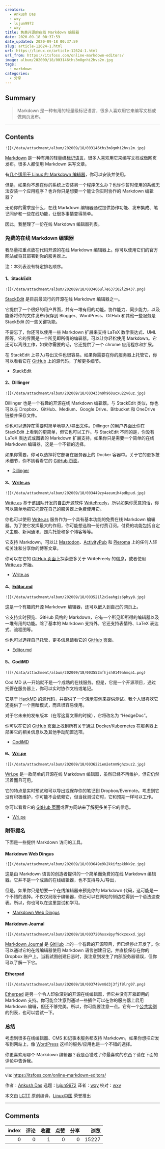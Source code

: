 ```yaml
---
creators:
  - Ankush Das
  - wxy
  - lujun9972
  - wxy
title: 免费开源的在线 Markdown 编辑器
date: 2020-09-18 00:37:59
date_updated: 2020-09-18 00:37:59
slug: article-12624-1.html
url: https://linux.cn/article-12624-1.html
url_from: https://itsfoss.com/online-markdown-editors/
image: album/202009/18/003146ths3m8gnhi2hvs2m.jpg
tags:
  - markdown
categories:
  - 分享
---
```


## Summary

> Markdown 是一种有用的轻量级标记语言，很多人喜欢用它来编写文档或做网页发布。

***

<!-- more -->

## Contents

`![](/data/attachment/album/202009/18/003146ths3m8gnhi2hvs2m.jpg)`

[Markdown](https://en.wikipedia.org/wiki/Markdown) 是一种有用的轻量级[标记语言](https://en.wikipedia.org/wiki/Markup_language)，很多人喜欢用它来编写文档或做网页发布。很多人都使用 Markdown 来写文章。

有[几个适用于 Linux 的 Markdown 编辑器](https://itsfoss.com/best-markdown-editors-linux/)，你可以安装并使用。

但是，如果你不想在你的系统上安装另一个程序怎么办？也许你暂时使用的系统无法安装一个应用程序？也许你只是想要一个能让你实时协作的 Markdown 编辑器？

无论你的需求是什么，在线 Markdown 编辑器通过提供协作功能、发布集成、笔记同步和一些在线功能，让很多事情变得简单。

因此，我整理了一份在线 Markdown 编辑器列表。

### 免费的在线 Markdown 编辑器

我尽量把重点放在代码开源的在线 Markdown 编辑器上。你可以使用它们的官方网站或将其部署到你的服务器上。

注：本列表没有特定排名顺序。

#### 1、StackEdit

`![](/data/attachment/album/202009/18/003406ul7e637i02l29437.png)`

[StackEdit](https://itsfoss.com/stackedit-markdown-editor/) 是目前最流行的开源在线 Markdown 编辑器之一。

它提供了一个很好的用户界面，并有一堆有用的功能。协作能力、同步能力，以及能够将你的文件发布/保存到 Blogger、WordPress、GitHub 和其他一些服务是 StackEdit 的一些关键功能。

不要忘了，你还可以使用一些 Markdown 扩展来支持 LaTeX 数学表达式、UML 图等。它的界面是一个所见即所得的编辑器，可以让你轻松使用 Markdown。它还可以离线工作，如果你需要的话，它还提供了一个 chrome 应用程序和扩展。

在 StackEdit 上导入/导出文件也很容易。如果你需要在你的服务器上托管它，你可以看看它在 [GitHub](https://github.com/benweet/stackedit) 上的源代码，了解更多细节。

* [StackEdit](https://stackedit.io/)

#### 2、Dillinger

`![](/data/attachment/album/202009/18/003433n9h960ucxu22v6uz.jpg)`

Dillinger 也是一个有趣的开源在线 Markdown 编辑器。与 StackEdit 类似，你也可以与 Dropbox、GitHub、Medium、Google Drive、Bitbucket 和 OneDrive 链接并保存文件。

你也可以选择在需要时简单地导入/导出文件。Dillinger 的用户界面比你在 StackEdit 上看到的更简单，但它也可以工作。与 StackEdit 不同的是，你没有 LaTeX 表达式或图表的 Markdown 扩展支持，如果你只是需要一个简单的在线 Markdown 编辑器，这是一个不错的选择。

如果你需要，你可以选择将它部署在服务器上的 Docker 容器中。关于它的更多技术细节，你不妨看看它的 [GitHub 页面](https://github.com/joemccann/dillinger)。

* [Dillinger](https://dillinger.io/)

#### 3、[Write.as](http://Write.as)

`![](/data/attachment/album/202009/18/003449zy4aeumih4pdbpud.jpg)`

[Write.as](http://Write.as) 基于该团队开发的自由开源软件 [WriteFreely](https://writefreely.org/)，所以如果你愿意的话，你可以简单地把它托管在自己的服务器上免费使用它。

你也可以使用 [Write.as](http://Write.as) 服务作为一个具有基本功能的免费在线 Markdown 编辑器。为了使它发挥最大的作用，你可能想选购一份付费订阅。付费的功能包括自定义主题、新闻通讯、照片托管和多个博客等等。

它支持 Markdown，可以让 [Mastodon](https://itsfoss.com/mastodon-open-source-alternative-twitter/)、[ActivityPub](https://en.wikipedia.org/wiki/ActivityPub) 和 [Pleroma](https://pleroma.social/) 上的任何人轻松关注和分享你的博客文章。

你可以在它的 [GitHub 页面](https://github.com/writeas/writefreely)上探索更多关于 WriteFreely 的信息，或者使用 [Write.as](http://Write.as) 开始。

* [Write.as](https://write.as/)

#### 4、[Editor.md](http://Editor.md)

`![](/data/attachment/album/202009/18/003521l2x5aahgis6phyy8.jpg)`

这是一个有趣的开源 Markdown 编辑器，还可以嵌入到自己的网页上。

它支持实时预览、GitHub 风格的 Markdown，它有一个所见即所得的编辑器以及一堆有用的功能。除了基本的 Markdown 支持外，它还支持表情符、LaTeX 表达式、流程图等。

你也可以选择自己托管，更多信息请看它的 [GitHub 页面](https://github.com/pandao/editor.md)。

* [Editor.md](http://editor.md.ipandao.com/en.html)

#### 5、CodiMD

`![](/data/attachment/album/202009/18/003552mfhjsh0149ahmqa1.png)`

CodiMD 从一开始就不是一个成熟的在线服务。但是，它是一个开源项目，通过托管在服务器上，你可以实时协作文档或笔记。

它基于 [HackMD](https://hackmd.io/) 的源代码，并提供了一个[演示实例](https://demo.codimd.org/)来提供测试。我个人很喜欢它还提供了一个黑暗模式，而且很容易使用。

对于它未来的发布版本（在写这篇文章的时候），它将改名为 “HedgeDoc”。

你可以在它的 [GitHub 页面](https://github.com/codimd/server)上找到所有关于通过 Docker/Kubernetes 在服务器上部署它的相关信息以及其他手动配置选项。

* [CodiMD](https://demo.codimd.org)

#### 6、[Wri.pe](http://Wri.pe)

`![](/data/attachment/album/202009/18/003622iem2etmm9ghzxuz2.jpg)`

[Wri.pe](http://Wri.pe) 是一款简单的开源在线 Markdown 编辑器，虽然已经不再维护，但它仍然活着而且可用。

它的特点是实时预览和可以导出或保存你的笔记到 Dropbox/Evernote。考虑到它没有积极维护，你可能不会依赖它，但当我测试它时，它和预期一样可以工作。

你可以看看它的 [GitHub 页面](https://github.com/masuidrive/open-wripe)或官方网站来了解更多关于它的信息。

* [Wri.pe](https://wri.pe/)

### 附带提名

下面是一些提供 Markdown 访问的工具。

#### Markdown Web Dingus

`![](/data/attachment/album/202009/18/003649e9k2kkifzpkkkk9z.jpg)`

这是由 Markdown 语言的创造者提供的一个简单而免费的在线 Markdown 编辑器。它并不是一个成熟的在线编辑器，也不支持导入/导出，

但是，如果你只是想要一个在线编辑器来预览你的 Markdown 代码，这可能是一个不错的选择。不仅仅局限于编辑器，你还可以在网站的侧边栏得到一个语法速查表。所以，你也可以在这里尝试和学习。

* [Markdown Web Dingus](https://daringfireball.net/projects/markdown/dingus)

#### Markdown Journal

`![](/data/attachment/album/202009/18/003720hssx8pyf9dxzoxxd.jpg)`

[Markdown Journal](https://markdownjournal.com/) 是 [GitHub](https://github.com/maciakl/MarkdownJournal) 上的一个有趣的开源项目，但已经停止开发了。你可以通过它的在线编辑器使用 Markdown 语言创建日记，并直接保存在你的 Dropbox 账户上。当我试图创建日志时，我注意到发生了内部服务器错误，但你可以了解一下它。

#### Etherpad

`![](/data/attachment/album/202009/18/003749vm8d3j3fjf8lrg07.png)`

[Etherpad](https://etherpad.org/) 是另一个令人印象深刻的开源在线编辑器，但它并没有开箱即用的 Markdown 支持。你可能会注意到通过一些插件可以在你的服务器上启用 Markdown 编辑，但还不够完美。所以，你可能要注意一点。它有一个[公共实例](https://github.com/ether/etherpad-lite/wiki/Sites-that-run-Etherpad-Lite)的列表，也可以尝试一下。

### 总结

考虑到很多在线编辑器、CMS 和记事本服务都支持 Markdown，如果你想把它发布到网站上，像 [WordPress](https://wordpress.com/) 这样的服务/应用也是一个不错的选择。

你更喜欢用哪个 Markdown 编辑器？我是否错过了你最喜欢的东西？请在下面的评论中告诉我。

---

via: <https://itsfoss.com/online-markdown-editors/>

作者：[Ankush Das](https://itsfoss.com/author/ankush/) 选题：[lujun9972](https://github.com/lujun9972) 译者：[wxy](https://github.com/wxy) 校对：[wxy](https://github.com/wxy)

本文由 [LCTT](https://github.com/LCTT/TranslateProject) 原创编译，[Linux中国](https://linux.cn/) 荣誉推出

***

## Comments


|   index |   评论 |   收藏 |   点赞 |   分享 |   浏览 |
|--------:|-------:|-------:|-------:|-------:|-------:|
|       0 |      0 |      1 |      0 |      0 |  15227 |
